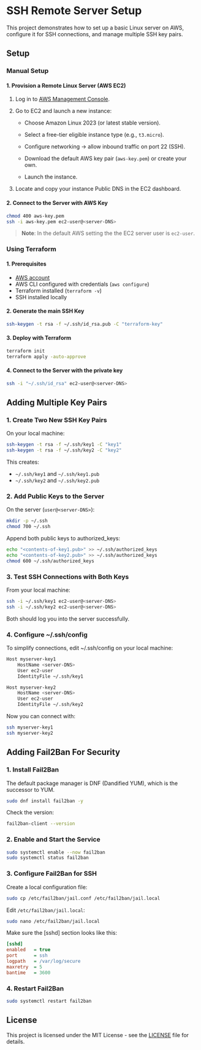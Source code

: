 # SSH Remote Server Setup

This project demonstrates how to set up a basic Linux server on AWS, configure it for SSH connections, and manage multiple SSH key pairs.

## Setup
### Manual Setup

#### 1. Provision a Remote Linux Server (AWS EC2)

1. Log in to [AWS Management Console](https://aws.amazon.com/console/).

2. Go to EC2 and launch a new instance:

    - Choose Amazon Linux 2023 (or latest stable version).

    - Select a free-tier eligible instance type (e.g., `t3.micro`).

    - Configure networking → allow inbound traffic on port 22 (SSH).

    - Download the default AWS key pair (`aws-key.pem`) or create your own.

    - Launch the instance.

3. Locate and copy your instance Public DNS in the EC2 dashboard.
#### 2. Connect to the Server with AWS Key
```bash
chmod 400 aws-key.pem
ssh -i aws-key.pem ec2-user@<server-DNS>
```
> **Note**: In the default AWS setting the the EC2 server user is `ec2-user`.

### Using Terraform
#### 1. Prerequisites
- [AWS account](https://aws.amazon.com/)
- AWS CLI configured with credentials (`aws configure`)
- Terraform installed (`terraform -v`)
- SSH installed locally

#### 2. Generate the main SSH Key
```bash
ssh-keygen -t rsa -f ~/.ssh/id_rsa.pub -C "terraform-key"
```
#### 3. Deploy with Terraform
```bash
terraform init
terraform apply -auto-approve
```
#### 4. Connect to the Server with the private key
```bash
ssh -i "~/.ssh/id_rsa" ec2-user@<server-DNS>
```

## Adding Multiple Key Pairs
### 1. Create Two New SSH Key Pairs

On your local machine:
```bash
ssh-keygen -t rsa -f ~/.ssh/key1 -C "key1"
ssh-keygen -t rsa -f ~/.ssh/key2 -C "key2"
```

This creates:
- `~/.ssh/key1` and `~/.ssh/key1.pub`
- `~/.ssh/key2` and `~/.ssh/key2.pub`
### 2. Add Public Keys to the Server

On the server (`user@<server-DNS>`):
```bash
mkdir -p ~/.ssh
chmod 700 ~/.ssh
```

Append both public keys to authorized_keys:
```bash
echo "<contents-of-key1.pub>" >> ~/.ssh/authorized_keys
echo "<contents-of-key2.pub>" >> ~/.ssh/authorized_keys
chmod 600 ~/.ssh/authorized_keys
```
### 3. Test SSH Connections with Both Keys

From your local machine:
```bash
ssh -i ~/.ssh/key1 ec2-user@<server-DNS>
ssh -i ~/.ssh/key2 ec2-user@<server-DNS>
```
Both should log you into the server successfully.

### 4. Configure ~/.ssh/config

To simplify connections, edit ~/.ssh/config on your local machine:
```bash
Host myserver-key1
    HostName <server-DNS>
    User ec2-user
    IdentityFile ~/.ssh/key1

Host myserver-key2
    HostName <server-DNS>
    User ec2-user
    IdentityFile ~/.ssh/key2
```

Now you can connect with:
```bash
ssh myserver-key1
ssh myserver-key2
```
## Adding Fail2Ban For Security
### 1. Install Fail2Ban
The default package manager is DNF (Dandified YUM), which is the successor to YUM.
```bash
sudo dnf install fail2ban -y
```

Check the version:
```bash
fail2ban-client --version
```
### 2. Enable and Start the Service
```bash
sudo systemctl enable --now fail2ban
sudo systemctl status fail2ban
```
### 3. Configure Fail2Ban for SSH

Create a local configuration file:
```bash
sudo cp /etc/fail2ban/jail.conf /etc/fail2ban/jail.local
```

Edit `/etc/fail2ban/jail.local`:
```bash
sudo nano /etc/fail2ban/jail.local
```

Make sure the [sshd] section looks like this:
```ini
[sshd]
enabled   = true
port      = ssh
logpath   = /var/log/secure
maxretry  = 5
bantime   = 3600
```
### 4. Restart Fail2Ban
```bash
sudo systemctl restart fail2ban
```
## License

This project is licensed under the MIT License - see the [LICENSE](https://github.com/MGhaith/SSH-Remote-Server-Setup/blob/main/LICENSE) file for details.

